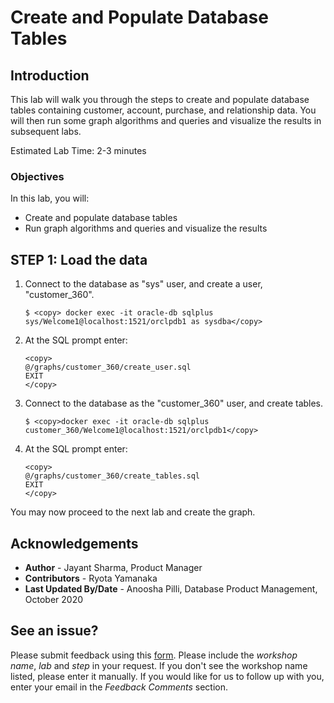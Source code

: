 # Create and Populate Database Tables

## Introduction

This lab will walk you through the steps to create and populate database tables containing customer, account, purchase, and relationship data. You will then run some graph algorithms and queries and visualize the results in subsequent labs.

Estimated Lab Time: 2-3 minutes

### Objectives

In this lab, you will:
* Create and populate database tables
* Run graph algorithms and queries and visualize the results



## **STEP 1:** Load the data

1. Connect to the database as "sys" user, and create a user, "customer_360".

    ```
    $ <copy> docker exec -it oracle-db sqlplus sys/Welcome1@localhost:1521/orclpdb1 as sysdba</copy>
    ```

2. At the SQL prompt enter:

    ```
    <copy>
    @/graphs/customer_360/create_user.sql
    EXIT
    </copy>
    ```

3. Connect to the database as the "customer_360" user, and create tables.

    ```
    $ <copy>docker exec -it oracle-db sqlplus customer_360/Welcome1@localhost:1521/orclpdb1</copy>
    ```

4. At the SQL prompt enter:

    ```
    <copy>
    @/graphs/customer_360/create_tables.sql
    EXIT
    </copy>
    ```

You may now proceed to the next lab and create the graph.

## Acknowledgements ##

* **Author** -  Jayant Sharma, Product Manager
* **Contributors** - Ryota Yamanaka
* **Last Updated By/Date** - Anoosha Pilli, Database Product Management, October 2020

## See an issue?
Please submit feedback using this [form](https://apexapps.oracle.com/pls/apex/f?p=133:1:::::P1_FEEDBACK:1). Please include the *workshop name*, *lab* and *step* in your request.  If you don't see the workshop name listed, please enter it manually. If you would like for us to follow up with you, enter your email in the *Feedback Comments* section.


